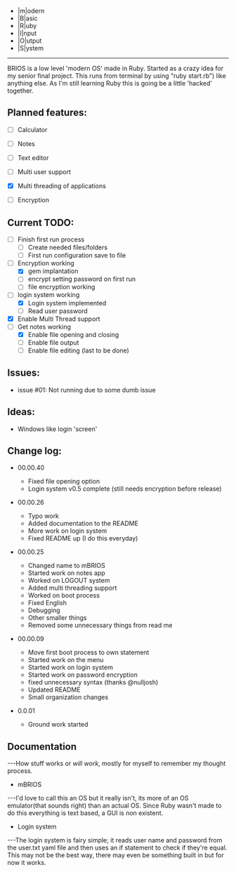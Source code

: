 + |m|odern
+ |B|asic 
+ |R|uby
+ |I|nput
+ |O|utput
+ |S|ystem

-------------
BRIOS is a low level 'modern OS' made in Ruby. Started as a crazy idea for my senior final 
project. This runs from terminal by using "ruby start.rb") like anything else. As I'm still learning
Ruby this is going be a little 'hacked' together.

Planned features:
-------------
- [ ] Calculator
- [ ] Notes
- [ ] Text editor
- [ ] Multi user support
- [x] Multi threading of applications 
- [ ] Encryption


Current TODO:
-------------
- [ ] Finish first run process
	- [ ] Create needed files/folders 
	- [ ] First run configuration save to file 
- [ ] Encryption working
	- [x] gem implantation
	- [ ] encrypt setting password on first run
	- [ ] file encryption working 
		
- [ ] login system working
	- [x] Login system implemented 
	- [ ] Read user password 
- [x] Enable Multi Thread support
- [ ] Get notes working
	- [x] Enable file opening and closing 
	- [ ] Enable file output
	- [ ] Enable file editing (last to be done)

Issues:
-------------
+ issue #01: Not running due to some dumb issue
 
Ideas:
-------------
+ Windows like login 'screen' 

Change log:
-------------
+ 00.00.40
	+ Fixed file opening option 
	+ Login system v0.5 complete (still needs encryption before release)
+ 00.00.26
	+ Typo work 
	+ Added documentation to the README
	+ More work on login system
	+ Fixed README up (I do this everyday)
+ 00.00.25
	+ Changed name to mBRIOS
	+ Started work on notes app
	+ Worked on LOGOUT system
	+ Added multi threading support 
	+ Worked on boot process 
	+ Fixed English
	+ Debugging 
	+ Other smaller things
	+ Removed some unnecessary things from read me
+ 00.00.09
	+ Move first boot process to own statement 
	+ Started work on the menu
	+ Started work on login system 
	+ Started work on password encryption 
	+ fixed unnecessary syntax (thanks @nulljosh)
	+ Updated README 
	+ Small organization changes
	
+ 0.0.01
	+ Ground work started 

Documentation
-------------
---How stuff works or *will* *work*, mostly for myself to remember my thought process.
+ mBRIOS

---I'd love to call this an OS but it really isn't, its more of an OS emulator(that sounds right) than an actual OS. Since Ruby wasn't made to do this everything is text based, a GUI is non existent.  


+ Login system 

---The login system is fairy simple; it reads user name and password from the user.txt yaml file and then uses an if statement to check if they're equal. This may not be the best way, there may even be something built in but for now it works.






